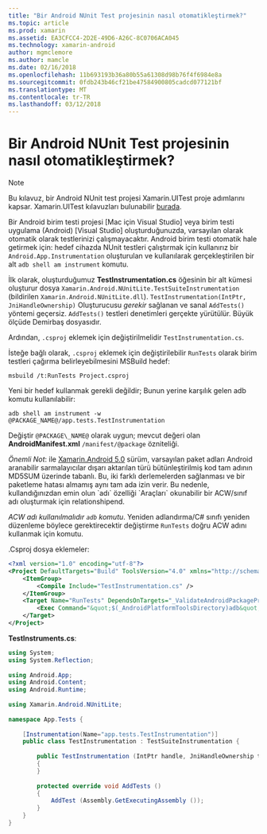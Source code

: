 ```yaml
---
title: "Bir Android NUnit Test projesinin nasıl otomatikleştirmek?"
ms.topic: article
ms.prod: xamarin
ms.assetid: EA3CFCC4-2D2E-49D6-A26C-8C0706ACA045
ms.technology: xamarin-android
author: mgmclemore
ms.author: mamcle
ms.date: 02/16/2018
ms.openlocfilehash: 11b693193b36a80b55a61308d98b76f4f6984e8a
ms.sourcegitcommit: 0fdb243b46cf21be47584900805cadcd077121bf
ms.translationtype: MT
ms.contentlocale: tr-TR
ms.lasthandoff: 03/12/2018
---
```

# <a name="how-do-i-automate-an-android-nunit-test-project"></a>Bir Android NUnit Test projesinin nasıl otomatikleştirmek?

> [!NOTE]
> Bu kılavuz, bir Android NUnit test projesi Xamarin.UITest proje adımlarını kapsar. Xamarin.UITest kılavuzları bulunabilir [burada](https://docs.microsoft.com/appcenter/test-cloud/preparing-for-upload/uitest).

Bir Android birim testi projesi [Mac için Visual Studio] veya birim testi uygulama (Android) [Visual Studio] oluşturduğunuzda, varsayılan olarak otomatik olarak testlerinizi çalışmayacaktır.
Android birim testi otomatik hale getirmek için: hedef cihazda NUnit testleri çalıştırmak için kullanırız bir `Android.App.Instrumentation` oluşturulan ve kullanılarak gerçekleştirilen bir alt `adb shell am instrument` komutu.

İlk olarak, oluşturduğumuz **TestInstrumentation.cs** öğesinin bir alt kümesi oluşturur dosya `Xamarin.Android.NUnitLite.TestSuiteInstrumentation` (bildirilen `Xamarin.Android.NUnitLite.dll`). `TestInstrumentation(IntPtr, JniHandleOwnership)` Oluşturucusu _gerekir_ sağlanan ve sanal `AddTests()` yöntemi geçersiz.
`AddTests()` testleri denetimleri gerçekte yürütülür. Büyük ölçüde Demirbaş dosyasıdır.

Ardından, `.csproj` eklemek için değiştirilmelidir `TestInstrumentation.cs`.

İsteğe bağlı olarak, `.csproj` eklemek için değiştirilebilir `RunTests` olarak birim testleri çağırma belirleyebilmesini MSBuild hedef:

```shell
msbuild /t:RunTests Project.csproj
```

Yeni bir hedef kullanmak gerekli değildir; Bunun yerine karşılık gelen adb komutu kullanılabilir:

```shell
adb shell am instrument -w @PACKAGE_NAME@/app.tests.TestInstrumentation
```

Değiştir `@PACKAGE\_NAME@` olarak uygun; mevcut değeri olan **AndroidManifest.xml** `/manifest/@package` özniteliği.

*Önemli Not*: ile [Xamarin.Android 5.0](https://developer.xamarin.com/releases/android/xamarin.android_5/xamarin.android_5.1/#Android_Callable_Wrapper_Naming) sürüm, varsayılan paket adları Android aranabilir sarmalayıcılar dışarı aktarılan türü bütünleştirilmiş kod tam adının MD5SUM üzerinde tabanlı. Bu, iki farklı derlemelerden sağlanması ve bir paketleme hatası almamış aynı tam ada izin verir. Bu nedenle, kullandığınızdan emin olun \`adı\` özelliği \`Araçları\` okunabilir bir ACW/sınıf adı oluşturmak için relationshipend.

_ACW adı kullanılmalıdır `adb` komutu_. Yeniden adlandırma/C# sınıfı yeniden düzenleme böylece gerektirecektir değiştirme `RunTests` doğru ACW adını kullanmak için komutu.

.Csproj dosya eklemeler:

```xml
<?xml version="1.0" encoding="utf-8"?>
<Project DefaultTargets="Build" ToolsVersion="4.0" xmlns="http://schemas.microsoft.com/developer/msbuild/2003">
    <ItemGroup>
        <Compile Include="TestInstrumentation.cs" />
    </ItemGroup>
    <Target Name="RunTests" DependsOnTargets="_ValidateAndroidPackageProperties">
        <Exec Command="&quot;$(_AndroidPlatformToolsDirectory)adb&quot; $(AdbTarget) $(AdbOptions) shell am instrument -w $(_AndroidPackage)/app.tests.TestInstrumentation" />
    </Target>
</Project>
```

**TestInstruments.cs**:

```cs 
using System;
using System.Reflection;
 
using Android.App;
using Android.Content;
using Android.Runtime;
 
using Xamarin.Android.NUnitLite;
 
namespace App.Tests {
 
    [Instrumentation(Name="app.tests.TestInstrumentation")]
    public class TestInstrumentation : TestSuiteInstrumentation {
 
        public TestInstrumentation (IntPtr handle, JniHandleOwnership transfer) : base (handle, transfer)
        {
        }
 
        protected override void AddTests ()
        {
            AddTest (Assembly.GetExecutingAssembly ());
        }
    }
}
```

